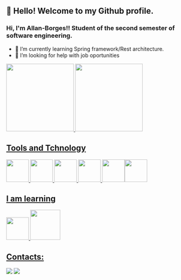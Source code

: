 
## 👋 Hello! Welcome to my Github profile.

### Hi, I'm Allan-Borges!! Student of the second semester of software engineering.

- 🌱 I’m currently learning Spring framework/Rest architecture.
- 🤔 I’m looking for help with job oportunities

<div>
<a href="https://github.com/Allan-Borges">
<img height="180em" src="https://github-readme-stats.vercel.app/api/top-langs/?username=Allan-Borges&layout=compact&langs_count=7&theme=dracula"/>
<img height="180em" src="https://github-readme-stats.vercel.app/api?username=Allan-Borges&show_icons=true&theme=dracula&include_all_commits=true&count_private=true"/>
</div>
  
## Tools and Tchnology

<img src="https://cdn.jsdelivr.net/gh/devicons/devicon/icons/git/git-original.svg" width="60" height="60"/>   <img src="https://cdn.jsdelivr.net/gh/devicons/devicon/icons/mysql/mysql-original-wordmark.svg" width="60" height="60"/> <img src="https://cdn.jsdelivr.net/gh/devicons/devicon/icons/java/java-original-wordmark.svg" width="60" height="60"/>  <img src="https://cdn.jsdelivr.net/gh/devicons/devicon/icons/html5/html5-plain-wordmark.svg" width="60" height="60"/>  <img src="https://cdn.jsdelivr.net/gh/devicons/devicon/icons/css3/css3-plain-wordmark.svg" width="60" height="60"/><img src="https://cdn.jsdelivr.net/gh/devicons/devicon/icons/heroku/heroku-plain-wordmark.svg" width="60" height="60"/>
          
## I am learning

<img src="https://cdn.jsdelivr.net/gh/devicons/devicon/icons/linux/linux-original.svg" width="60" height="60"/>  <img src="https://cdn.jsdelivr.net/gh/devicons/devicon/icons/spring/spring-original-wordmark.svg" width="80" height="80"/>
          
 ## Contacts:

<div>
<a href = "mailto:alanborges195@gmail.com"><img src="https://img.shields.io/badge/Gmail-D14836?style=for-the-badge&logo=gmail&logoColor=white" target="_blank"></a>
<a href="https://www.linkedin.com/in//allan-borges-235181164" target="_blank"><img src="https://img.shields.io/badge/-LinkedIn-%230077B5?style=for-the-badge&logo=linkedin&logoColor=white" target="_blank"></a>   
</div>         
          
          
          

